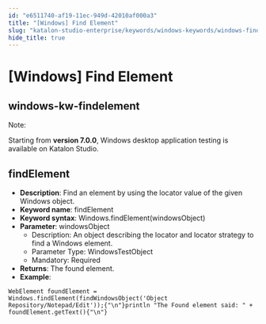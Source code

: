 ```yaml
---
id: "e6511740-af19-11ec-949d-42010af000a3"
title: "[Windows] Find Element"
slug: "katalon-studio-enterprise/keywords/windows-keywords/windows-find-element"
hide_title: true
---
```


# <a id="id_0" class="anchor_top_offset"/><a id="ariaid-title1" class="anchor_top_offset"/>[Windows] Find Element

  

## <a id="id_0__id" class="anchor_top_offset"/>windows-kw-findelement

              
<div xmlns="http://www.w3.org/1999/xhtml" className="note note note_note"><span className="note__title">Note:</span> 
  <p className="p">Starting from <strong className="ph b">version 7.0.0</strong>, Windows desktop
    application testing is available on Katalon Studio.</p>
</div>
      
  

## <a id="id_0__id_1" class="anchor_top_offset"/>findElement

              
<ul xmlns="http://www.w3.org/1999/xhtml" className="ul">   <li className="li">     <strong className="ph b">Description</strong>: Find an element by using the     locator value of the given Windows object.</li>   <li className="li">     <strong className="ph b">Keyword name</strong>: findElement</li>   <li className="li">     <strong className="ph b">Keyword syntax</strong>:     Windows.findElement(windowsObject)</li>   <li className="li">     <strong className="ph b">Parameter</strong>: windowsObject      <ul className="ul">       <li className="li">Description: An object describing the locator and locator         strategy to find a Windows element.</li>       <li className="li">Parameter Type: WindowsTestObject</li>       <li className="li">Mandatory: Required</li>     </ul>   </li>   <li className="li">     <strong className="ph b">Returns</strong>: The found element.</li>   <li className="li">     <strong className="ph b">Example</strong>:</li> </ul> 
              
<pre xmlns="http://www.w3.org/1999/xhtml" className="pre codeblock"><code>WebElement foundElement = Windows.findElement(findWindowsObject('Object Repository/Notepad/Edit'));{"\n"}println "The Found element said: " + foundElement.getText(){"\n"}</code></pre> 
            

